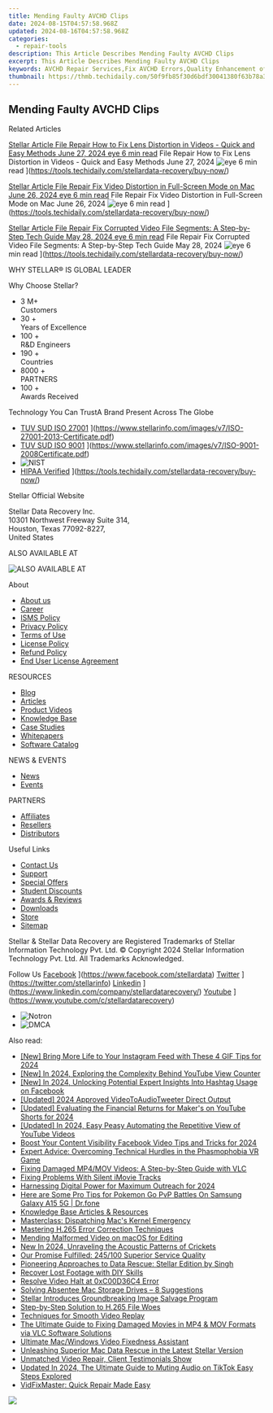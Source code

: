 ```yaml
---
title: Mending Faulty AVCHD Clips
date: 2024-08-15T04:57:58.968Z
updated: 2024-08-16T04:57:58.968Z
categories:
  - repair-tools
description: This Article Describes Mending Faulty AVCHD Clips
excerpt: This Article Describes Mending Faulty AVCHD Clips
keywords: AVCHD Repair Services,Fix AVCHD Errors,Quality Enhancement of AVCHD Clips,Restoration of Damaged AVCHD Footage,Professional AVCHD Clip Editing,Resolving AVCHD Format Issues,Repair and Recovery of Faulty AVCHD Clips
thumbnail: https://thmb.techidaily.com/50f9fb85f30d6bdf30041380f63b78a3de31a8743fa324bf24feee43e5b085f4.jpg
---
```


## Mending Faulty AVCHD Clips

Related Articles

[Stellar Article File Repair  How to Fix Lens Distortion in Videos - Quick and Easy Methods June 27, 2024 eye 6 min read](https://www.stellarinfo.com/public/image/article/Quick-Ways-to-Fix-Video-Distortion-1618.jpg) File Repair  How to Fix Lens Distortion in Videos - Quick and Easy Methods June 27, 2024 ![eye](https://www.stellarinfo.com/public/newarticle/images/eye.png) 6 min read ](https://tools.techidaily.com/stellardata-recovery/buy-now/)

[Stellar Article File Repair  Fix Video Distortion in Full-Screen Mode on Mac June 26, 2024 eye 6 min read](https://www.stellarinfo.com/public/image/article/Quick-Ways-to-Fix-Video-Distortion-on-Mac-1617.jpg) File Repair  Fix Video Distortion in Full-Screen Mode on Mac June 26, 2024 ![eye](https://www.stellarinfo.com/public/newarticle/images/eye.png) 6 min read ](https://tools.techidaily.com/stellardata-recovery/buy-now/)

[Stellar Article File Repair  Fix Corrupted Video File Segments: A Step-by-Step Tech Guide May 28, 2024 eye 6 min read](https://www.stellarinfo.com/public/image/article/Fix-Corrupted-Video-File-Segments_A-Step-by-Step-Tech-Guide-1517.jpg) File Repair  Fix Corrupted Video File Segments: A Step-by-Step Tech Guide May 28, 2024 ![eye](https://www.stellarinfo.com/public/newarticle/images/eye.png) 6 min read ](https://tools.techidaily.com/stellardata-recovery/buy-now/)

 WHY STELLAR® IS GLOBAL LEADER

 Why Choose Stellar?

* 3  M+  
Customers
* 30 +  
Years of Excellence
* 100 +  
R&D Engineers
* 190 +  
Countries
* 8000 +  
PARTNERS
* 100 +  
Awards Received

 Technology You Can TrustA Brand Present Across The Globe

* [TUV SUD ISO 27001](https://www.stellarinfo.com/images/v7/tuv1.png) ](https://www.stellarinfo.com/images/v7/ISO-27001-2013-Certificate.pdf)
* [TUV SUD ISO 9001](https://www.stellarinfo.com/images/v7/tuv2.png) ](https://www.stellarinfo.com/images/v7/ISO-9001-2008Certificate.pdf)
* ![NIST](https://www.stellarinfo.com/images/v7/nist.png)
* [HIPAA Verified](https://www.stellarinfo.com/images/v7/hipa.png) ](https://tools.techidaily.com/stellardata-recovery/buy-now/)

 Stellar Official Website

 Stellar Data Recovery Inc.  
 10301 Northwest Freeway Suite 314,  
 Houston, Texas 77092-8227,  
 United States

 ALSO AVAILABLE AT

![ALSO AVAILABLE AT](https://www.stellarinfo.com/images/v7/Partners_logo_new.png)

 About

* [About us](https://tools.techidaily.com/stellardata-recovery/buy-now/)
* [Career](https://tools.techidaily.com/stellardata-recovery/buy-now/)
* [ISMS Policy](https://tools.techidaily.com/stellardata-recovery/buy-now/)
* [Privacy Policy](https://tools.techidaily.com/stellardata-recovery/buy-now/)
* [Terms of Use](https://tools.techidaily.com/stellardata-recovery/buy-now/)
* [License Policy](https://www.stellarinfo.com/software-licensing-usage.php)
* [Refund Policy](https://tools.techidaily.com/stellardata-recovery/buy-now/)
* [End User License Agreement](https://tools.techidaily.com/stellardata-recovery/buy-now/)

 RESOURCES

* [Blog](https://tools.techidaily.com/stellardata-recovery/buy-now/)
* [Articles](https://tools.techidaily.com/stellardata-recovery/buy-now/)
* [Product Videos](https://tools.techidaily.com/stellardata-recovery/buy-now/)
* [Knowledge Base](https://tools.techidaily.com/stellardata-recovery/buy-now/)
* [Case Studies](https://tools.techidaily.com/stellardata-recovery/buy-now/)
* [Whitepapers](https://tools.techidaily.com/stellardata-recovery/buy-now/)
* [Software Catalog](https://tools.techidaily.com/stellardata-recovery/buy-now/)

 NEWS & EVENTS

* [News](https://tools.techidaily.com/stellardata-recovery/buy-now/)
* [Events](https://www.stellarinfo.com/affiliate-summit/affiliate-summit.php)

 PARTNERS

* [Affiliates](https://tools.techidaily.com/stellardata-recovery/buy-now/)
* [Resellers](https://tools.techidaily.com/stellardata-recovery/buy-now/)
* [Distributors](https://tools.techidaily.com/stellardata-recovery/buy-now/)

 Useful Links

* [Contact Us](https://www.stellarinfo.com/contact/contact-us.php)
* [Support](https://tools.techidaily.com/stellardata-recovery/buy-now/)
* [Special Offers](https://tools.techidaily.com/stellardata-recovery/buy-now/)
* [Student Discounts](https://www.stellarinfo.com/student-discount/)
* [Awards & Reviews](https://tools.techidaily.com/stellardata-recovery/buy-now/)
* [Downloads](https://www.stellarinfo.com/download.php)
* [Store](https://tools.techidaily.com/stellardata-recovery/buy-now/)
* [Sitemap](https://www.stellarinfo.com/sitemap.php)

 Stellar & Stellar Data Recovery are Registered Trademarks of Stellar Information Technology Pvt. Ltd. © Copyright 2024 Stellar Information Technology Pvt. Ltd. All Trademarks Acknowledged.

Follow Us [Facebook](https://www.stellarinfo.com/Images/fb.png) ](https://www.facebook.com/stellardata) [Twitter](https://www.stellarinfo.com/Images/tw.png) ](https://twitter.com/stellarinfo) [Linkedin](https://www.stellarinfo.com/Images/in.png) ](https://www.linkedin.com/company/stellardatarecovery/) [Youtube](https://www.stellarinfo.com/newblacktheme/images/yt.png) ](https://www.youtube.com/c/stellardatarecovery)

* ![Notron](https://www.stellarinfo.com/images/v7/notron.png)
* ![DMCA](https://www.stellarinfo.com/images/v7/dmca.png)

<ins class="adsbygoogle"
     style="display:block"
     data-ad-format="autorelaxed"
     data-ad-client="ca-pub-7571918770474297"
     data-ad-slot="1223367746"></ins>



<ins class="adsbygoogle"
     style="display:block"
     data-ad-client="ca-pub-7571918770474297"
     data-ad-slot="8358498916"
     data-ad-format="auto"
     data-full-width-responsive="true"></ins>



<span class="atpl-alsoreadstyle">Also read:</span>
<div><ul>
<li><a href="https://instagram-clips.techidaily.com/new-bring-more-life-to-your-instagram-feed-with-these-4-gif-tips-for-2024/"><u>[New] Bring More Life to Your Instagram Feed with These 4 GIF Tips for 2024</u></a></li>
<li><a href="https://facebook-record-videos.techidaily.com/new-in-2024-exploring-the-complexity-behind-youtube-view-counter/"><u>[New] In 2024, Exploring the Complexity Behind YouTube View Counter</u></a></li>
<li><a href="https://facebook-video-content.techidaily.com/new-in-2024-unlocking-potential-expert-insights-into-hashtag-usage-on-facebook/"><u>[New] In 2024, Unlocking Potential  Expert Insights Into Hashtag Usage on Facebook</u></a></li>
<li><a href="https://twitter-videos.techidaily.com/updated-2024-approved-videotoaudiotweeter-direct-output/"><u>[Updated] 2024 Approved  VideoToAudioTweeter  Direct Output</u></a></li>
<li><a href="https://youtube-docs.techidaily.com/ed-evaluating-the-financial-returns-for-makers-on-youtube-shorts-for-2024/"><u>[Updated] Evaluating the Financial Returns for Maker's on YouTube Shorts for 2024</u></a></li>
<li><a href="https://facebook-video-share.techidaily.com/updated-in-2024-easy-peasy-automating-the-repetitive-view-of-youtube-videos/"><u>[Updated] In 2024, Easy Peasy  Automating the Repetitive View of YouTube Videos</u></a></li>
<li><a href="https://facebook-video-files.techidaily.com/boost-your-content-visibility-facebook-video-tips-and-tricks-for-2024/"><u>Boost Your Content Visibility  Facebook Video Tips and Tricks for 2024</u></a></li>
<li><a href="https://win-answers.techidaily.com/expert-advice-overcoming-technical-hurdles-in-the-phasmophobia-vr-game/"><u>Expert Advice: Overcoming Technical Hurdles in the Phasmophobia VR Game</u></a></li>
<li><a href="https://data-wizards.techidaily.com/fixing-damaged-mp4mov-videos-a-step-by-step-guide-with-vlc/"><u>Fixing Damaged MP4/MOV Videos: A Step-by-Step Guide with VLC</u></a></li>
<li><a href="https://data-wizards.techidaily.com/fixing-problems-with-silent-imovie-tracks/"><u>Fixing Problems With Silent iMovie Tracks</u></a></li>
<li><a href="https://fox-glue.techidaily.com/harnessing-digital-power-for-maximum-outreach-for-2024/"><u>Harnessing Digital Power for Maximum Outreach for 2024</u></a></li>
<li><a href="https://change-location.techidaily.com/here-are-some-pro-tips-for-pokemon-go-pvp-battles-on-samsung-galaxy-a15-5g-drfone-by-drfone-virtual-android/"><u>Here are Some Pro Tips for Pokemon Go PvP Battles On Samsung Galaxy A15 5G | Dr.fone</u></a></li>
<li><a href="https://data-wizards.techidaily.com/knowledge-base-articles-and-resources/"><u>Knowledge Base Articles & Resources</u></a></li>
<li><a href="https://data-wizards.techidaily.com/masterclass-dispatching-macs-kernel-emergency/"><u>Masterclass: Dispatching Mac's Kernel Emergency</u></a></li>
<li><a href="https://data-wizards.techidaily.com/mastering-h265-error-correction-techniques/"><u>Mastering H.265 Error Correction Techniques</u></a></li>
<li><a href="https://data-wizards.techidaily.com/mending-malformed-video-on-macos-for-editing/"><u>Mending Malformed Video on macOS for Editing</u></a></li>
<li><a href="https://audio-shaping.techidaily.com/new-in-2024-unraveling-the-acoustic-patterns-of-crickets/"><u>New In 2024, Unraveling the Acoustic Patterns of Crickets</u></a></li>
<li><a href="https://data-wizards.techidaily.com/our-promise-fulfilled-245100-superior-service-quality/"><u>Our Promise Fulfilled: 245/100 Superior Service Quality</u></a></li>
<li><a href="https://data-wizards.techidaily.com/pioneering-approaches-to-data-rescue-stellar-edition-by-singh/"><u>Pioneering Approaches to Data Rescue: Stellar Edition by Singh</u></a></li>
<li><a href="https://data-wizards.techidaily.com/recover-lost-footage-with-diy-skills/"><u>Recover Lost Footage with DIY Skills</u></a></li>
<li><a href="https://data-wizards.techidaily.com/resolve-video-halt-at-0xc00d36c4-error/"><u>Resolve Video Halt at 0xC00D36C4 Error</u></a></li>
<li><a href="https://data-wizards.techidaily.com/solving-absentee-mac-storage-drives-8-suggestions/"><u>Solving Absentee Mac Storage Drives – 8 Suggestions</u></a></li>
<li><a href="https://data-wizards.techidaily.com/stellar-introduces-groundbreaking-image-salvage-program/"><u>Stellar Introduces Groundbreaking Image Salvage Program</u></a></li>
<li><a href="https://data-wizards.techidaily.com/step-by-step-solution-to-h265-file-woes/"><u>Step-by-Step Solution to H.265 File Woes</u></a></li>
<li><a href="https://data-wizards.techidaily.com/techniques-for-smooth-video-replay/"><u>Techniques for Smooth Video Replay</u></a></li>
<li><a href="https://data-wizards.techidaily.com/the-ultimate-guide-to-fixing-damaged-movies-in-mp4-and-mov-formats-via-vlc-software-solutions/"><u>The Ultimate Guide to Fixing Damaged Movies in MP4 & MOV Formats via VLC Software Solutions</u></a></li>
<li><a href="https://data-wizards.techidaily.com/ultimate-macwindows-video-fixedness-assistant/"><u>Ultimate Mac/Windows Video Fixedness Assistant</u></a></li>
<li><a href="https://data-wizards.techidaily.com/unleashing-superior-mac-data-rescue-in-the-latest-stellar-version/"><u>Unleashing Superior Mac Data Rescue in the Latest Stellar Version</u></a></li>
<li><a href="https://data-wizards.techidaily.com/unmatched-video-repair-client-testimonials-show/"><u>Unmatched Video Repair, Client Testimonials Show</u></a></li>
<li><a href="https://sound-tweaking.techidaily.com/updated-in-2024-the-ultimate-guide-to-muting-audio-on-tiktok-easy-steps-explored/"><u>Updated In 2024, The Ultimate Guide to Muting Audio on TikTok Easy Steps Explored</u></a></li>
<li><a href="https://data-wizards.techidaily.com/vidfixmaster-quick-repair-made-easy/"><u>VidFixMaster: Quick Repair Made Easy</u></a></li>
</ul></div>

<!-- affiliate ads begin -->
<a href="https://secure.2checkout.com/order/checkout.php?PRODS=4621764&QTY=1&AFFILIATE=108875&CART=1"><img src="https://www.x-mirage.com/x-mirage/img/page-home.jpg" border="0"></a>
<!-- affiliate ads end -->